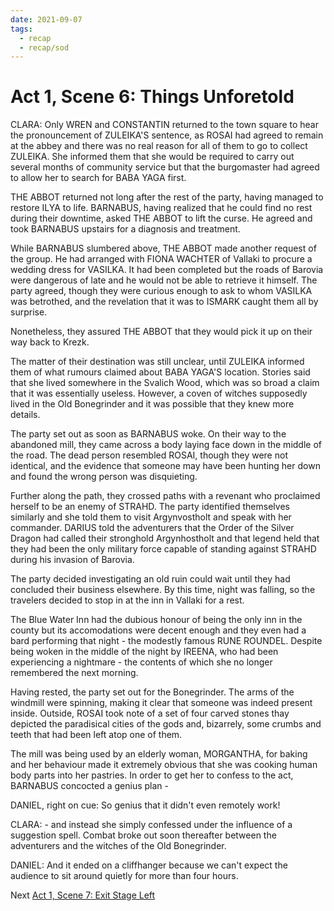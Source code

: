 ```yaml
---
date: 2021-09-07
tags:
  - recap
  - recap/sod
---
```

# Act 1, Scene 6: Things Unforetold

CLARA: Only WREN and CONSTANTIN returned to the town square to hear the pronouncement of ZULEIKA'S sentence, as ROSAI had agreed to remain at the abbey and there was no real reason for all of them to go to collect ZULEIKA. She informed them that she would be required to carry out several months of community service but that the burgomaster had agreed to allow her to search for BABA YAGA first.

THE ABBOT returned not long after the rest of the party, having managed to restore ILYA to life. BARNABUS, having realized that he could find no rest during their downtime, asked THE ABBOT to lift the curse. He agreed and took BARNABUS upstairs for a diagnosis and treatment.

While BARNABUS slumbered above, THE ABBOT made another request of the group. He had arranged with FIONA WACHTER of Vallaki to procure a wedding dress for VASILKA. It had been completed but the roads of Barovia were dangerous of late and he would not be able to retrieve it himself. The party agreed, though they were curious enough to ask to whom VASILKA was betrothed, and the revelation that it was to ISMARK caught them all by surprise.

Nonetheless, they assured THE ABBOT that they would pick it up on their way back to Krezk.

The matter of their destination was still unclear, until ZULEIKA informed them of what rumours claimed about BABA YAGA'S location. Stories said that she lived somewhere in the Svalich Wood, which was so broad a claim that it was essentially useless. However, a coven of witches supposedly lived in the Old Bonegrinder and it was possible that they knew more details.

The party set out as soon as BARNABUS woke. On their way to the abandoned mill, they came across a body laying face down in the middle of the road. The dead person resembled ROSAI, though they were not identical, and the evidence that someone may have been hunting her down and found the wrong person was disquieting.

Further along the path, they crossed paths with a revenant who proclaimed herself to be an enemy of STRAHD. The party identified themselves similarly and she told them to visit Argynvostholt and speak with her commander. DARIUS told the adventurers that the Order of the Silver Dragon had called their stronghold Argynhostholt and that legend held that they had been the only military force capable of standing against STRAHD during his invasion of Barovia.

The party decided investigating an old ruin could wait until they had concluded their business elsewhere. By this time, night was falling, so the travelers decided to stop in at the inn in Vallaki for a rest.

The Blue Water Inn had the dubious honour of being the only inn in the county but its accomodations were decent enough and they even had a bard performing that night - the modestly famous RUNE ROUNDEL. Despite being woken in the middle of the night by IREENA, who had been experiencing a nightmare - the contents of which she no longer remembered the next morning.

Having rested, the party set out for the Bonegrinder. The arms of the windmill were spinning, making it clear that someone was indeed present inside. Outside, ROSAI took note of a set of four carved stones thay depicted the paradisical cities of the gods and, bizarrely, some crumbs and teeth that had been left atop one of them.

The mill was being used by an elderly woman, MORGANTHA, for baking and her behaviour made it extremely obvious that she was cooking human body parts into her pastries. In order to get her to confess to the act, BARNABUS concocted a genius plan - 

DANIEL, right on cue: So genius that it didn't even remotely work!

CLARA: - and instead she simply confessed under the influence of a suggestion spell. Combat broke out soon thereafter between the adventurers and the witches of the Old Bonegrinder.

DANIEL: And it ended on a cliffhanger because we can't expect the audience to sit around quietly for more than four hours.

Next
[Act 1, Scene 7: Exit Stage Left](Act%201,%20Scene%2007%20Exit%20Stage%20Left.md)